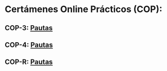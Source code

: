 # Certámenes Online Prácticos (COP):

## COP-3: [Pautas](./3/)

## COP-4: [Pautas](./4/)

## COP-R: [Pautas](./r/)